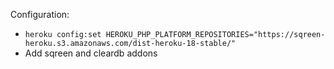 Configuration:

  * `heroku config:set HEROKU_PHP_PLATFORM_REPOSITORIES="https://sqreen-heroku.s3.amazonaws.com/dist-heroku-18-stable/"`
  * Add sqreen and cleardb addons
